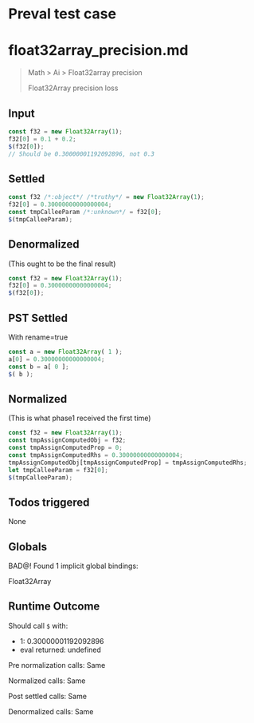 # Preval test case

# float32array_precision.md

> Math > Ai > Float32array precision
>
> Float32Array precision loss

## Input

`````js filename=intro
const f32 = new Float32Array(1);
f32[0] = 0.1 + 0.2;
$(f32[0]);
// Should be 0.30000001192092896, not 0.3
`````


## Settled


`````js filename=intro
const f32 /*:object*/ /*truthy*/ = new Float32Array(1);
f32[0] = 0.30000000000000004;
const tmpCalleeParam /*:unknown*/ = f32[0];
$(tmpCalleeParam);
`````


## Denormalized
(This ought to be the final result)

`````js filename=intro
const f32 = new Float32Array(1);
f32[0] = 0.30000000000000004;
$(f32[0]);
`````


## PST Settled
With rename=true

`````js filename=intro
const a = new Float32Array( 1 );
a[0] = 0.30000000000000004;
const b = a[ 0 ];
$( b );
`````


## Normalized
(This is what phase1 received the first time)

`````js filename=intro
const f32 = new Float32Array(1);
const tmpAssignComputedObj = f32;
const tmpAssignComputedProp = 0;
const tmpAssignComputedRhs = 0.30000000000000004;
tmpAssignComputedObj[tmpAssignComputedProp] = tmpAssignComputedRhs;
let tmpCalleeParam = f32[0];
$(tmpCalleeParam);
`````


## Todos triggered


None


## Globals


BAD@! Found 1 implicit global bindings:

Float32Array


## Runtime Outcome


Should call `$` with:
 - 1: 0.30000001192092896
 - eval returned: undefined

Pre normalization calls: Same

Normalized calls: Same

Post settled calls: Same

Denormalized calls: Same
